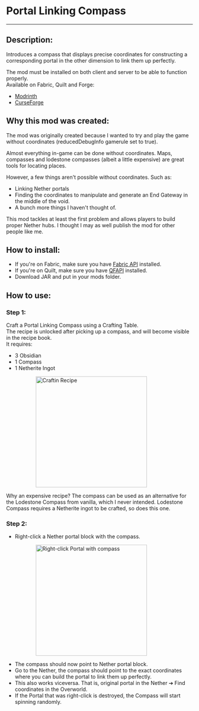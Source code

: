 # Portal Linking Compass

---

## Description:

Introduces a compass that displays precise coordinates for constructing a corresponding portal in the other dimension to link them up perfectly.

The mod must be installed on both client and server to be able to function properly.  
Available on Fabric, Quilt and Forge:
- [Modrinth](https://modrinth.com/mod/portal-linking-compass)
- [CurseForge](https://www.curseforge.com/minecraft/mc-mods/portal-linking-compass)


## Why this mod was created:

The mod was originally created because I wanted to try and play the game without coordinates (reducedDebugInfo  gamerule set to true).

Almost everything in-game can be done without coordinates. Maps, compasses and lodestone compasses (albeit a little expensive) are great tools for locating places.

However, a few things aren't possible without coordinates. Such as:
- Linking Nether portals
- Finding the coordinates to manipulate and generate an End Gateway in the middle of the void.
- A bunch more things I haven't thought of.

This mod tackles at least the first problem and allows players to build proper Nether hubs.
I thought I may as well publish the mod for other people like me.


## How to install:
- If you're on Fabric, make sure you have [Fabric API](https://modrinth.com/mod/fabric-api) installed.
- If you're on Quilt, make sure you have [QFAPI](https://modrinth.com/mod/qsl) installed.
- Download JAR and put in your mods folder.


## How to use:

### Step 1:
Craft a Portal Linking Compass using a Crafting Table.  
The recipe is unlocked after picking up a compass, and will become visible in the recipe book.  
It requires:
- 3 Obsidian
- 1 Compass
- 1 Netherite Ingot
<dl>
   <dd>
      <dl>
         <dd>
            <img width="300px" src="https://maxoduke.dev/assets/images/mods/portal-linking-compass/step1.png" alt="Craftin Recipe" />
         </dd>
      </dl>
   </dd>
</dl>  

Why an expensive recipe? The compass can be used as an alternative for the Lodestone Compass from vanilla, which I never intended. Lodestone Compass requires a Netherite ingot to be crafted, so does this one.

### Step 2:
- Right-click a Nether portal block with the compass.
<dl>
   <dd>
      <dl>
         <dd>
            <img width="300px" src="https://maxoduke.dev/assets/images/mods/portal-linking-compass/step2.jpg" alt="Right-click Portal with compass" />
         </dd>
      </dl>
   </dd>
</dl>

- The compass should now point to Nether portal block.
- Go to the Nether, the compass should point to the exact coordinates where you can build the portal to link them up perfectly.
- This also works viceversa. That is, original portal in the Nether ➔ Find coordinates in the Overworld.
- If the Portal that was right-click is destroyed, the Compass will start spinning randomly. 